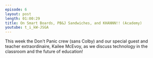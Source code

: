 ```yaml
---
episode: 6
layout: post
length: 01:00:29
title: On Smart Boards, PB&J Sandwiches, and KHANNN!! (Academy)
youtube: t_i_kW-JSGA
---
```


This week the Don't Panic crew (sans Colby) and our special guest and teacher extraordinaire, Kailee McEvoy, as we discuss technology in the classroom and the future of education!